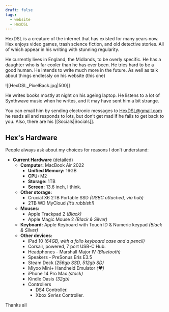 ```yaml
---
draft: false
tags:
  - website
  - HexDSL
---
```

HexDSL is a creature of the internet that has existed for many years now. Hex enjoys video games, trash science fiction, and old detective stories. All of which appear in his writing with stunning regularity.

He currently lives in England, the Midlands, to be overly specific. He has a daughter who is far cooler than he has ever been. He tries hard to be a good human. He intends to write much more in the future. As well as talk about things endlessly on his website (this one)

![[HexDSL_PixelBack.jpg|500]]

He writes books mostly at night on his ageing laptop. He listens to a lot of Synthwave music when he writes, and it may have sent him a bit strange.

You can email him by sending electronic messages to [HexDSL@gmail.com](mailto:hexdsl@gmail.com) he reads all and responds to lots, but don’t get mad if he fails to get back to you. Also, there are his [[Socials|Socials]].

## Hex's Hardware

People always ask about my choices for reasons I don’t understand:

- **Current Hardware** (detailed)
  - **Computer:** MacBook Air 2022
    - **Unified Memory:** 16GB
    - **CPU:** M2
    - **Storage:** 1TB
    - **Screen:** 13.6 inch, I think.
  - **Other storage:**
    - Crucial X6 2TB Portable SSD _(USBC attached, via hub)_
    - 2TB WD MyCloud _(it’s rubbish!)_
  - **Mouses:**
    - Apple Trackpad 2 _(Black)_
    - Apple Magic Mouse 2 _(Black & Silver)_
  - **Keyboard:** Apple Keyboard with Touch ID & Numeric keypad _(Black & Silver)_
  - **Other devices:**
    - iPad 10 _(64GB, with a folio keyboard case and a pencil)_
    - Corsair, powered, 7 port USB-C Hub.
    - Headphones - Marshall Major IV _(Bluetooth)_
    - Speakers - PreSonus Eris E3.5
    - Steam Deck _(256gb SSD, 512gb SD)_
    - Miyoo Mini+ Handheld Emulator _(❤️)_
    - iPhone 14 Pro Max _(stock)_
    - Kindle Oasis _(32gb)_
    - Controllers
      - DS4 Controller.
      - Xbox _Series_ Controller.

Thanks all
